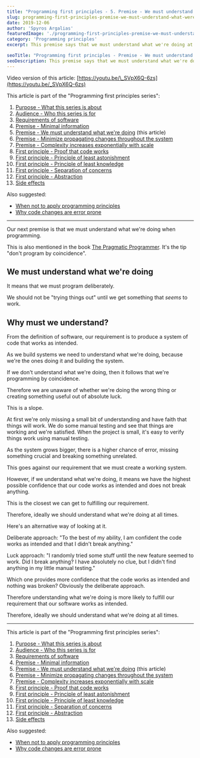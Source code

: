 ```yaml
---
title: "Programming first principles - 5. Premise - We must understand what we're doing"
slug: programming-first-principles-premise-we-must-understand-what-were-doing
date: 2019-12-06
author: 'Spyros Argalias'
featuredImage: './programming-first-principles-premise-we-must-understand-what-were-doing.png'
category: 'Programming principles'
excerpt: This premise says that we must understand what we're doing at all times. We can't program by coincidence until we stumble upon something that works.

seoTitle: "Programming first principles - Premise - We must understand what we're doing"
seoDescription: This premise says that we must understand what we're doing at all times. We can't program by coincidence until we stumble upon something that works.
---
```


Video version of this article: [https://youtu.be/\_SVpX6Q-6zs](https://youtu.be/_SVpX6Q-6zs)

This article is part of the "Programming first principles series":

1. [Purpose - What this series is about](/blog/programming-first-principles-purpose-what-this-series-is-about/)
2. [Audience - Who this series is for](/blog/programming-first-principles-audience-who-this-series-is-for/)
3. [Requirements of software](/blog/programming-first-principles-requirements-of-software/)
4. [Premise - Minimal information](/blog/programming-first-principles-premise-minimal-information/)
5. [Premise - We must understand what we're doing](/blog/programming-first-principles-premise-we-must-understand-what-were-doing/) (this article)
6. [Premise - Minimize propagating changes throughout the system](/blog/programming-first-principles-premise-minimize-propagating-changes/)
7. [Premise - Complexity increases exponentially with scale](/blog/programming-first-principles-premise-complexity-increases-exponentially-with-scale/)
8. [First principle - Proof that code works](/blog/programming-first-principles-first-principle-proof-that-code-works/)
9. [First principle - Principle of least astonishment](/blog/programming-first-principles-first-principle-principle-of-least-astonishment/)
10. [First principle - Principle of least knowledge](/blog/programming-first-principles-first-principle-principle-of-least-knowledge/)
11. [First principle - Separation of concerns](/blog/programming-first-principles-first-principle-separation-of-concerns/)
12. [First principle - Abstraction](/blog/programming-first-principles-first-principle-abstraction/)
13. [Side effects](/blog/programming-first-principles-side-effects/)

Also suggested:

- [When not to apply programming principles](/blog/when-not-to-apply-programming-principles/)
- [Why code changes are error prone](/blog/why-code-changes-are-error-prone/)

---

Our next premise is that we must understand what we're doing when programming.

This is also mentioned in the book [The Pragmatic Programmer](https://pragprog.com/book/tpp20/the-pragmatic-programmer-20th-anniversary-edition). It's the tip "don't program by coincidence".

## We must understand what we're doing

It means that we must program deliberately.

We should not be "trying things out" until we get something that _seems_ to work.

## Why must we understand?

From the definition of software, our requirement is to produce a system of code that works as intended.

As we build systems we need to understand what we're doing, because we're the ones doing it and building the system.

If we don't understand what we're doing, then it follows that we're programming by coincidence.

Therefore we are unaware of whether we're doing the wrong thing or creating something useful out of absolute luck.

This is a slope.

At first we're only missing a small bit of understanding and have faith that things will work. We do some manual testing and see that things are working and we're satisfied. When the project is small, it's easy to verify things work using manual testing.

As the system grows bigger, there is a higher chance of error, missing something crucial and breaking something unrelated.

This goes against our requirement that we must create a working system.

However, if we understand what we're doing, it means we have the highest possible confidence that our code works as intended and does not break anything.

This is the closest we can get to fulfilling our requirement.

Therefore, ideally we should understand what we're doing at all times.

Here's an alternative way of looking at it.

Deliberate approach: "To the best of my ability, I am confident the code works as intended and that I didn't break anything."

Luck approach: "I randomly tried some stuff until the new feature seemed to work. Did I break anything? I have absolutely no clue, but I didn't find anything in my little manual testing."

Which one provides more confidence that the code works as intended and nothing was broken? Obviously the deliberate approach.

Therefore understanding what we're doing is more likely to fulfill our requirement that our software works as intended.

Therefore, ideally we should understand what we're doing at all times.

---

This article is part of the "Programming first principles series":

1. [Purpose - What this series is about](/blog/programming-first-principles-purpose-what-this-series-is-about/)
2. [Audience - Who this series is for](/blog/programming-first-principles-audience-who-this-series-is-for/)
3. [Requirements of software](/blog/programming-first-principles-requirements-of-software/)
4. [Premise - Minimal information](/blog/programming-first-principles-premise-minimal-information/)
5. [Premise - We must understand what we're doing](/blog/programming-first-principles-premise-we-must-understand-what-were-doing/) (this article)
6. [Premise - Minimize propagating changes throughout the system](/blog/programming-first-principles-premise-minimize-propagating-changes/)
7. [Premise - Complexity increases exponentially with scale](/blog/programming-first-principles-premise-complexity-increases-exponentially-with-scale/)
8. [First principle - Proof that code works](/blog/programming-first-principles-first-principle-proof-that-code-works/)
9. [First principle - Principle of least astonishment](/blog/programming-first-principles-first-principle-principle-of-least-astonishment/)
10. [First principle - Principle of least knowledge](/blog/programming-first-principles-first-principle-principle-of-least-knowledge/)
11. [First principle - Separation of concerns](/blog/programming-first-principles-first-principle-separation-of-concerns/)
12. [First principle - Abstraction](/blog/programming-first-principles-first-principle-abstraction/)
13. [Side effects](/blog/programming-first-principles-side-effects/)

Also suggested:

- [When not to apply programming principles](/blog/when-not-to-apply-programming-principles/)
- [Why code changes are error prone](/blog/why-code-changes-are-error-prone/)
